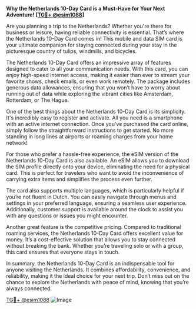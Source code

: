 **Why the Netherlands 10-Day Card is a Must-Have for Your Next Adventure! [[TG💪+ @esim1088](https://t.me/s/esim1088)]**

Are you planning a trip to the Netherlands? Whether you're there for business or leisure, having reliable connectivity is essential. That’s where the Netherlands 10-Day Card comes in! This mobile and data SIM card is your ultimate companion for staying connected during your stay in the picturesque country of tulips, windmills, and bicycles.

The Netherlands 10-Day Card offers an impressive array of features designed to cater to all your communication needs. With this card, you can enjoy high-speed internet access, making it easier than ever to stream your favorite shows, check emails, or even work remotely. The package includes generous data allowances, ensuring that you won’t have to worry about running out of data while exploring the vibrant cities like Amsterdam, Rotterdam, or The Hague.

One of the best things about the Netherlands 10-Day Card is its simplicity. It's incredibly easy to register and activate. All you need is a smartphone with an active internet connection. Once you’ve purchased the card online, simply follow the straightforward instructions to get started. No more standing in long lines at airports or roaming charges from your home network!

For those who prefer a hassle-free experience, the eSIM version of the Netherlands 10-Day Card is also available. An eSIM allows you to download the SIM profile directly onto your device, eliminating the need for a physical card. This is perfect for travelers who want to avoid the inconvenience of carrying extra items and simplifies the process even further.

The card also supports multiple languages, which is particularly helpful if you’re not fluent in Dutch. You can easily navigate through menus and settings in your preferred language, ensuring a seamless user experience. Additionally, customer support is available around the clock to assist you with any questions or issues you might encounter.

Another great feature is the competitive pricing. Compared to traditional roaming services, the Netherlands 10-Day Card offers excellent value for money. It’s a cost-effective solution that allows you to stay connected without breaking the bank. Whether you’re traveling solo or with a group, this card ensures that everyone stays in touch.

In summary, the Netherlands 10-Day Card is an indispensable tool for anyone visiting the Netherlands. It combines affordability, convenience, and reliability, making it the ideal choice for your next trip. Don’t miss out on the chance to explore the Netherlands with peace of mind, knowing that you’re always connected. 

[TG💪+ @esim1088](https://t.me/s/esim1088) ![Image](https://i.postimg.cc/Y0z9fWf4/image.png)
